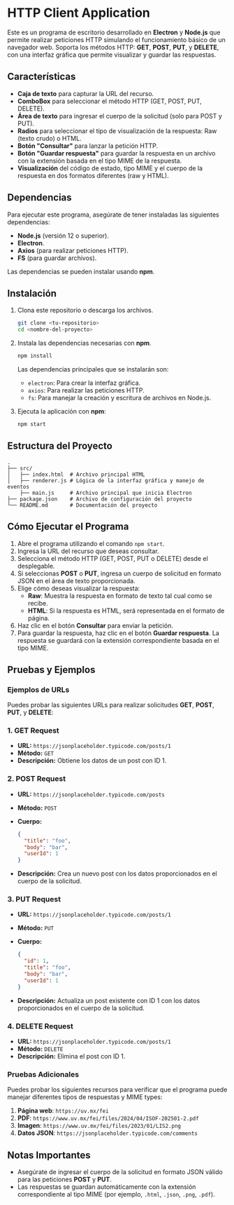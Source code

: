 # HTTP Client Application

Este es un programa de escritorio desarrollado en **Electron** y **Node.js** que permite realizar peticiones HTTP simulando el funcionamiento básico de un navegador web. Soporta los métodos HTTP: **GET**, **POST**, **PUT**, y **DELETE**, con una interfaz gráfica que permite visualizar y guardar las respuestas.

## Características

- **Caja de texto** para capturar la URL del recurso.
- **ComboBox** para seleccionar el método HTTP (GET, POST, PUT, DELETE).
- **Área de texto** para ingresar el cuerpo de la solicitud (solo para POST y PUT).
- **Radios** para seleccionar el tipo de visualización de la respuesta: Raw (texto crudo) o HTML.
- **Botón "Consultar"** para lanzar la petición HTTP.
- **Botón "Guardar respuesta"** para guardar la respuesta en un archivo con la extensión basada en el tipo MIME de la respuesta.
- **Visualización** del código de estado, tipo MIME y el cuerpo de la respuesta en dos formatos diferentes (raw y HTML).

## Dependencias

Para ejecutar este programa, asegúrate de tener instaladas las siguientes dependencias:

- **Node.js** (versión 12 o superior).
- **Electron**.
- **Axios** (para realizar peticiones HTTP).
- **FS** (para guardar archivos).

Las dependencias se pueden instalar usando **npm**.

## Instalación

1. Clona este repositorio o descarga los archivos.

   ```bash
   git clone <tu-repositorio>
   cd <nombre-del-proyecto>
   ```

2. Instala las dependencias necesarias con **npm**.

   ```bash
   npm install
   ```

   Las dependencias principales que se instalarán son:
   - `electron`: Para crear la interfaz gráfica.
   - `axios`: Para realizar las peticiones HTTP.
   - `fs`: Para manejar la creación y escritura de archivos en Node.js.

3. Ejecuta la aplicación con **npm**:

   ```bash
   npm start
   ```

## Estructura del Proyecto

```
.
├── src/
│   ├── index.html  # Archivo principal HTML
│   ├── renderer.js # Lógica de la interfaz gráfica y manejo de eventos
    ├── main.js     # Archivo principal que inicia Electron
├── package.json    # Archivo de configuración del proyecto
└── README.md       # Documentación del proyecto
```

## Cómo Ejecutar el Programa

1. Abre el programa utilizando el comando `npm start`.
2. Ingresa la URL del recurso que deseas consultar.
3. Selecciona el método HTTP (GET, POST, PUT o DELETE) desde el desplegable.
4. Si seleccionas **POST** o **PUT**, ingresa un cuerpo de solicitud en formato JSON en el área de texto proporcionada.
5. Elige cómo deseas visualizar la respuesta: 
   - **Raw**: Muestra la respuesta en formato de texto tal cual como se recibe.
   - **HTML**: Si la respuesta es HTML, será representada en el formato de página.
6. Haz clic en el botón **Consultar** para enviar la petición.
7. Para guardar la respuesta, haz clic en el botón **Guardar respuesta**. La respuesta se guardará con la extensión correspondiente basada en el tipo MIME.

## Pruebas y Ejemplos

### Ejemplos de URLs

Puedes probar las siguientes URLs para realizar solicitudes **GET**, **POST**, **PUT**, y **DELETE**:

### 1. **GET** Request

- **URL:** `https://jsonplaceholder.typicode.com/posts/1`
- **Método:** `GET`
- **Descripción:** Obtiene los datos de un post con ID 1.

### 2. **POST** Request

- **URL:** `https://jsonplaceholder.typicode.com/posts`
- **Método:** `POST`
- **Cuerpo:**

  ```json
  {
    "title": "foo",
    "body": "bar",
    "userId": 1
  }
  ```

- **Descripción:** Crea un nuevo post con los datos proporcionados en el cuerpo de la solicitud.

### 3. **PUT** Request

- **URL:** `https://jsonplaceholder.typicode.com/posts/1`
- **Método:** `PUT`
- **Cuerpo:**

  ```json
  {
    "id": 1,
    "title": "foo",
    "body": "bar",
    "userId": 1
  }
  ```

- **Descripción:** Actualiza un post existente con ID 1 con los datos proporcionados en el cuerpo de la solicitud.

### 4. **DELETE** Request

- **URL:** `https://jsonplaceholder.typicode.com/posts/1`
- **Método:** `DELETE`
- **Descripción:** Elimina el post con ID 1.

### Pruebas Adicionales

Puedes probar los siguientes recursos para verificar que el programa puede manejar diferentes tipos de respuestas y MIME types:

1. **Página web**: `https://uv.mx/fei`
2. **PDF**: `https://www.uv.mx/fei/files/2024/04/ISOF-202501-2.pdf`
3. **Imagen**: `https://www.uv.mx/fei/files/2023/01/LIS2.png`
4. **Datos JSON**: `https://jsonplaceholder.typicode.com/comments`

## Notas Importantes

- Asegúrate de ingresar el cuerpo de la solicitud en formato JSON válido para las peticiones **POST** y **PUT**.
- Las respuestas se guardan automáticamente con la extensión correspondiente al tipo MIME (por ejemplo, `.html`, `.json`, `.png`, `.pdf`).